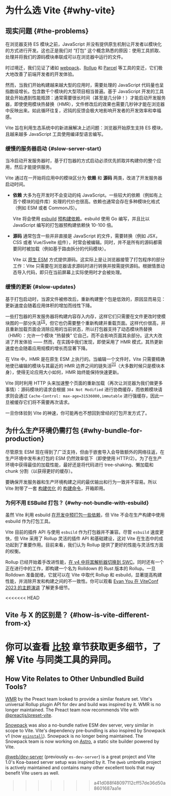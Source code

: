 # 为什么选 Vite {#why-vite}

## 现实问题 {#the-problems}

在浏览器支持 ES 模块之前，JavaScript 并没有提供原生机制让开发者以模块化的方式进行开发。这也正是我们对 “打包” 这个概念熟悉的原因：使用工具抓取、处理并将我们的源码模块串联成可以在浏览器中运行的文件。

时过境迁，我们见证了诸如 [webpack](https://webpack.js.org/)、[Rollup](https://rollupjs.org) 和 [Parcel](https://parceljs.org/) 等工具的变迁，它们极大地改善了前端开发者的开发体验。

然而，当我们开始构建越来越大型的应用时，需要处理的 JavaScript 代码量也呈指数级增长。包含数千个模块的大型项目相当普遍。基于 JavaScript 开发的工具就会开始遇到性能瓶颈：通常需要很长时间（甚至是几分钟！）才能启动开发服务器，即使使用模块热替换（HMR），文件修改后的效果也需要几秒钟才能在浏览器中反映出来。如此循环往复，迟钝的反馈会极大地影响开发者的开发效率和幸福感。

Vite 旨在利用生态系统中的新进展解决上述问题：浏览器开始原生支持 ES 模块，且越来越多 JavaScript 工具使用编译型语言编写。

### 缓慢的服务器启动 {#slow-server-start}

当冷启动开发服务器时，基于打包器的方式启动必须优先抓取并构建你的整个应用，然后才能提供服务。

Vite 通过在一开始将应用中的模块区分为 **依赖** 和 **源码** 两类，改进了开发服务器启动时间。

- **依赖** 大多为在开发时不会变动的纯 JavaScript。一些较大的依赖（例如有上百个模块的组件库）处理的代价也很高。依赖也通常会存在多种模块化格式（例如 ESM 或者 CommonJS）。

  Vite 将会使用 [esbuild](https://esbuild.github.io/) [预构建依赖](./dep-pre-bundling.md)。esbuild 使用 Go 编写，并且比以 JavaScript 编写的打包器预构建依赖快 10-100 倍。

- **源码** 通常包含一些并非直接是 JavaScript 的文件，需要转换（例如 JSX，CSS 或者 Vue/Svelte 组件），时常会被编辑。同时，并不是所有的源码都需要同时被加载（例如基于路由拆分的代码模块）。

  Vite 以 [原生 ESM](https://developer.mozilla.org/en-US/docs/Web/JavaScript/Guide/Modules) 方式提供源码。这实际上是让浏览器接管了打包程序的部分工作：Vite 只需要在浏览器请求源码时进行转换并按需提供源码。根据情景动态导入代码，即只在当前屏幕上实际使用时才会被处理。

<script setup>
import bundlerSvg from '../images/bundler.svg?raw'
import esmSvg from '../images/esm.svg?raw'
</script>
<svg-image :svg="bundlerSvg" />
<svg-image :svg="esmSvg" />

### 缓慢的更新 {#slow-updates}

基于打包启动时，当源文件被修改后，重新构建整个包是低效的，原因显而易见：更新速度会随着应用体积的增加而线性下降。

一些打包器的开发服务器将构建内容存入内存，这样它们只需要在文件更改时使模块图的一部分失活<sup>[[1]](#footnote-1)</sup>，但它也仍需要整个重新构建并重载页面。这样代价很高，并且重新加载页面会消除应用的当前状态，所以打包器支持了动态模块热替换（HMR）：允许一个模块 “热替换” 它自己，而不会影响页面其余部分。这大大改进了开发体验 —— 然而，在实践中我们发现，即使采用了 HMR 模式，其热更新速度也会随着应用规模的增长而显著下降。

在 Vite 中，HMR 是在原生 ESM 上执行的。当编辑一个文件时，Vite 只需要精确地使已编辑的模块与其最近的 HMR 边界之间的链失活<sup>[[1]](#footnote-1)</sup>（大多数时候只是模块本身），使得无论应用大小如何，HMR 始终能保持快速更新。

Vite 同时利用 HTTP 头来加速整个页面的重新加载（再次让浏览器为我们做更多事情）：源码模块的请求会根据 `304 Not Modified` 进行协商缓存，而依赖模块请求则会通过 `Cache-Control: max-age=31536000,immutable` 进行强缓存，因此一旦被缓存它们将不需要再次请求。

一旦你体验到 Vite 的神速，你可能再也不想回到曾经的打包开发方式了。

## 为什么生产环境仍需打包 {#why-bundle-for-production}

尽管原生 ESM 现在得到了广泛支持，但由于嵌套导入会导致额外的网络往返，在生产环境中发布未打包的 ESM 仍然效率低下（即使使用 HTTP/2）。为了在生产环境中获得最佳的加载性能，最好还是将代码进行 tree-shaking、懒加载和 chunk 分割（以获得更好的缓存）。

要确保开发服务器和生产环境构建之间的最优输出和行为一致并不容易。所以 Vite 附带了一套 [构建优化](./features.md#build-optimizations) 的 [构建命令](./build.md)，开箱即用。

### 为何不用 ESBuild 打包？ {#why-not-bundle-with-esbuild}

虽然 Vite 利用 esbuild [在开发中预打包一些依赖](./dep-pre-bundling.md)，但 Vite 不会在生产构建中使用 esbuild 作为打包工具。

Vite 目前的插件 API 与使用 `esbuild` 作为打包器并不兼容。尽管 `esbuild` 速度更快，但 Vite 采用了 Rollup 灵活的插件 API 和基础建设，这对 Vite 在生态中的成功起到了重要作用。目前来看，我们认为 Rollup 提供了更好的性能与灵活性方面的权衡。

Rollup 已经开始着手改进性能，[在 v4 中将其解析器切换到 SWC](https://github.com/rollup/rollup/pull/5073)。同时还有一个正在进行中的工作，即构建一个名为 Rolldown 的 Rust 版本的 Rollup。一旦 Rolldown 准备就绪，它就可以在 Vite 中取代 Rollup 和 esbuild，显著提高构建性能，并消除开发和构建之间的不一致性。你可以观看 [Evan You 在 ViteConf 2023 的主题演讲](https://youtu.be/hrdwQHoAp0M) 了解更多细节。

<<<<<<< HEAD
## Vite 与 X 的区别是？ {#how-is-vite-different-from-x}

你可以查看 [比较](./comparisons.md) 章节获取更多细节，了解 Vite 与同类工具的异同。
=======
## How Vite Relates to Other Unbundled Build Tools?

[WMR](https://github.com/preactjs/wmr) by the Preact team looked to provide a similar feature set. Vite's universal Rollup plugin API for dev and build was inspired by it. WMR is no longer maintained. The Preact team now recommends Vite with [@preactjs/preset-vite](https://github.com/preactjs/preset-vite).

[Snowpack](https://www.snowpack.dev/) was also a no-bundle native ESM dev server, very similar in scope to Vite. Vite's dependency pre-bundling is also inspired by Snowpack v1 (now [`esinstall`](https://github.com/snowpackjs/snowpack/tree/main/esinstall)). Snowpack is no longer being maintained. The Snowpack team is now working on [Astro](https://astro.build/), a static site builder powered by Vite.

[@web/dev-server](https://modern-web.dev/docs/dev-server/overview/) (previously `es-dev-server`) is a great project and Vite 1.0's Koa-based server setup was inspired by it. The `@web` umbrella project is actively maintained and contains many other excellent tools that may benefit Vite users as well.
>>>>>>> a41d088f48097112cff57de36d50a8601687aa1e
